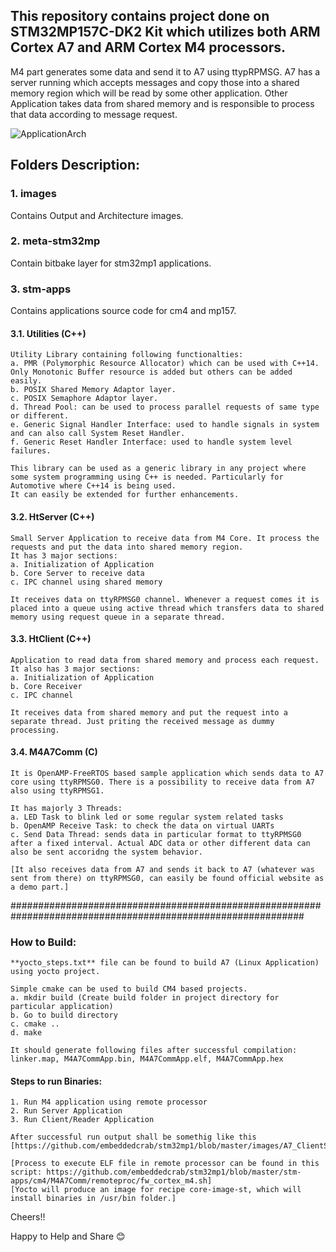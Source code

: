## This repository contains project done on STM32MP157C-DK2 Kit which utilizes both ARM Cortex A7 and ARM Cortex M4 processors.

M4 part generates some data and send it to A7 using ttypRPMSG.
A7 has a server running which accepts messages and copy those into a shared memory region which will be read by some other application.
Other Application takes data from shared memory and is responsible to process that data according to message request.


![ApplicationArch](https://user-images.githubusercontent.com/24417311/229630564-0032a8f7-bc8c-44df-8fd2-dc4b43717483.png)


## Folders Description:

### 1. images
Contains Output and Architecture images.

### 2. meta-stm32mp
Contain bitbake layer for stm32mp1 applications.

### 3. stm-apps
Contains applications source code for cm4 and mp157.

#### 3.1. Utilities (C++)
	Utility Library containing following functionalties:
	a. PMR (Polymorphic Resource Allocator) which can be used with C++14. Only Monotonic Buffer resource is added but others can be added easily.
	b. POSIX Shared Memory Adaptor layer.
	c. POSIX Semaphore Adaptor layer.
	d. Thread Pool: can be used to process parallel requests of same type or different.
	e. Generic Signal Handler Interface: used to handle signals in system and can also call System Reset Handler.
	f. Generic Reset Handler Interface: used to handle system level failures.

	This library can be used as a generic library in any project where some system programming using C++ is needed. Particularly for Automotive where C++14 is being used.
	It can easily be extended for further enhancements.

#### 3.2. HtServer (C++)
	Small Server Application to receive data from M4 Core. It process the requests and put the data into shared memory region.
	It has 3 major sections:
	a. Initialization of Application
	b. Core Server to receive data
	c. IPC channel using shared memory

	It receives data on ttyRPMSG0 channel. Whenever a request comes it is placed into a queue using active thread which transfers data to shared memory using request queue in a separate thread.

#### 3.3. HtClient (C++)
	Application to read data from shared memory and process each request.
	It also has 3 major sections:
	a. Initialization of Application
	b. Core Receiver
	c. IPC channel

	It receives data from shared memory and put the request into a separate thread. Just priting the received message as dummy processing.

#### 3.4. M4A7Comm (C)
	It is OpenAMP-FreeRTOS based sample application which sends data to A7 core using ttyRPMSG0. There is a possibility to receive data from A7 also using ttyRPMSG1.

	It has majorly 3 Threads:
	a. LED Task to blink led or some regular system related tasks
	b. OpenAMP Receive Task: to check the data on virtual UARTs
	c. Send Data Thread: sends data in particular format to ttyRPMSG0 after a fixed interval. Actual ADC data or other different data can also be sent accoridng the system behavior.

	[It also receives data from A7 and sends it back to A7 (whatever was sent from there) on ttyRPMSG0, can easily be found official website as a demo part.]



#############################################################################################################



### How to Build:

	**yocto_steps.txt** file can be found to build A7 (Linux Application) using yocto project.

	Simple cmake can be used to build CM4 based projects.
	a. mkdir build (Create build folder in project directory for particular application)
	b. Go to build directory
	c. cmake ..
	d. make

	It should generate following files after successful compilation:
	linker.map, M4A7CommApp.bin, M4A7CommApp.elf, M4A7CommApp.hex

#### Steps to run Binaries:
	1. Run M4 application using remote processor
	2. Run Server Application
	3. Run Client/Reader Application
	
	After successful run output shall be somethig like this [https://github.com/embeddedcrab/stm32mp1/blob/master/images/A7_ClientServerComm_M4Internally.png]

	[Process to execute ELF file in remote processor can be found in this script: https://github.com/embeddedcrab/stm32mp1/blob/master/stm-apps/cm4/M4A7Comm/remoteproc/fw_cortex_m4.sh]
	[Yocto will produce an image for recipe core-image-st, which will install binaries in /usr/bin folder.]
	



Cheers!!

Happy to Help and Share 😊
